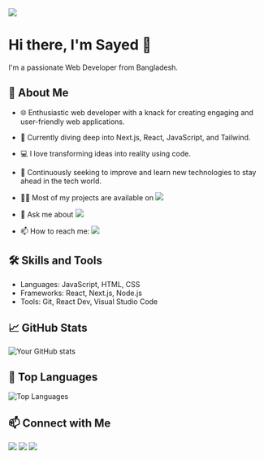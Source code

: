 <img src="https://t4.ftcdn.net/jpg/03/08/82/39/360_F_308823955_XTMT8TNKmOYnPEwmEmfnskgNqQv3hQE5.jpg" />

# Hi there, I'm Sayed 👋

I'm a passionate Web Developer from Bangladesh.

## 👀 About Me
- 🌐 Enthusiastic web developer with a knack for creating engaging and user-friendly web applications. 
- 🌱 Currently diving deep into Next.js, React, JavaScript, and Tailwind.
- 💻 I love transforming ideas into reality using code.
- 🌟 Continuously seeking to improve and learn new technologies to stay ahead in the tech world.

- 🧑‍💻 Most of my projects are available on <a href="https://learn-together-83b9e.web.app"><img src="https://img.icons8.com/nolan/40/domain.png"/></a>
- 💬 Ask me about <a href="https://web.programming-hero.com"><img src="https://img.icons8.com/nolan/40/ask-question.png"/></a>
- 📫 How to reach me: <a href="https://www.linkedin.com/in/mdsayedhossain"><img src="https://img.icons8.com/nolan/40/linkedin.png"/></a>

## 🛠️ Skills and Tools
- Languages:  JavaScript, HTML, CSS
- Frameworks: React, Next.js, Node.js
- Tools: Git, React Dev,  Visual Studio Code

## 📈 GitHub Stats
![Your GitHub stats](https://github-readme-stats.vercel.app/api?username=freelancersayed&show_icons=true&theme=dark)

## 🌟 Top Languages
![Top Languages](https://github-readme-stats.vercel.app/api/top-langs/?username=freelancersayed&layout=compact&theme=dark)

## 📫 Connect with Me
<a href="https://www.linkedin.com/in/mdsayedhossain"><img src="https://img.icons8.com/nolan/40/linkedin.png"/></a>
<a href="https://x.com/sayedhossain45"><img src="https://img.icons8.com/nolan/40/twitter.png"/></a>
<a href="mailto:freelancersayed45@gmail.com"><img src="https://img.icons8.com/nolan/40/email.png"/></a>

